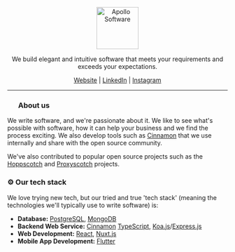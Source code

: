 <p align="center">
  <a href="https://apollosoftware.xyz/"><img height="96" src="https://github.com/user-attachments/assets/c9222781-1c84-44ed-a1b1-693c8bb1661c" alt="Apollo Software"></a>
</p>
<p align="center">We build elegant and intuitive software that meets your requirements and exceeds your expectations.</p>
<p align="center">
  <a href="https://apollosoftware.xyz/">Website</a> |
  <a href="https://www.linkedin.com/company/apollosoftwarelimited/">LinkedIn</a> |
  <a href="https://www.instagram.com/apollosoftwarexyz/">Instagram</a>
</p>

---

<h3><img height="17" src="https://user-images.githubusercontent.com/37072691/133508704-8b16ba22-c6a4-4d10-a994-2aa1f3a0df65.png">&nbsp; About us</h3>

We write software, and we're passionate about it. We like to see what's possible with software, how it can help your business and we find the process exciting.
We also develop tools such as [Cinnamon](https://github.com/apollosoftwarexyz/cinnamon) that we use internally and share with the open source community.

We've also contributed to popular open source projects such as the [Hoppscotch](https://hoppscotch.io) and [Proxyscotch](https://github.com/hoppscotch/proxyscotch)
projects.


### ⚙️ Our tech stack

We love trying new tech, but our tried and true 'tech stack' (meaning the technologies we'll typically use to write software) is:
- **Database:** [PostgreSQL](https://www.postgresql.org), [MongoDB](https://www.mongodb.com)
- **Backend Web Service:** [Cinnamon](https://github.com/apollosoftwarexyz/cinnamon) [TypeScript](https://www.typescriptlang.org), [Koa.js](https://koajs.com)/[Express.js](https://expressjs.com)
- **Web Development:** [React](https://react.dev), [Nuxt.js](https://nuxtjs.org)
- **Mobile App Development:** [Flutter](https://flutter.dev)
